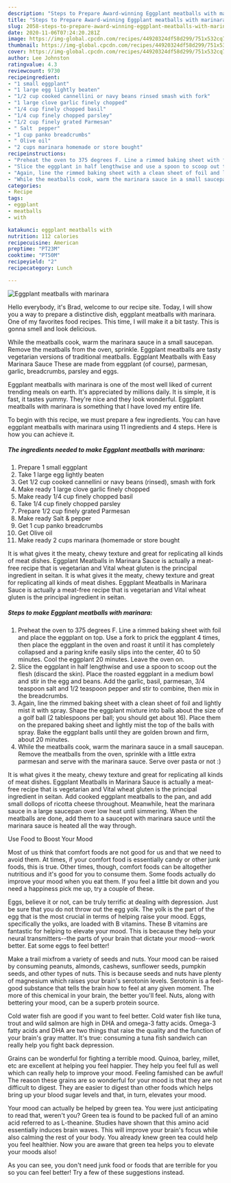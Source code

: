 ```yaml
---
description: "Steps to Prepare Award-winning Eggplant meatballs with marinara"
title: "Steps to Prepare Award-winning Eggplant meatballs with marinara"
slug: 2058-steps-to-prepare-award-winning-eggplant-meatballs-with-marinara
date: 2020-11-06T07:24:20.281Z
image: https://img-global.cpcdn.com/recipes/44920324df58d299/751x532cq70/eggplant-meatballs-with-marinara-recipe-main-photo.jpg
thumbnail: https://img-global.cpcdn.com/recipes/44920324df58d299/751x532cq70/eggplant-meatballs-with-marinara-recipe-main-photo.jpg
cover: https://img-global.cpcdn.com/recipes/44920324df58d299/751x532cq70/eggplant-meatballs-with-marinara-recipe-main-photo.jpg
author: Lee Johnston
ratingvalue: 4.3
reviewcount: 9730
recipeingredient:
- "1 small eggplant"
- "1 large egg lightly beaten"
- "1/2 cup cooked cannellini or navy beans rinsed smash with fork"
- "1 large clove garlic finely chopped"
- "1/4 cup finely chopped basil"
- "1/4 cup finely chopped parsley"
- "1/2 cup finely grated Parmesan"
- " Salt  pepper"
- "1 cup panko breadcrumbs"
- " Olive oil"
- "2 cups marinara homemade or store bought"
recipeinstructions:
- "Preheat the oven to 375 degrees F. Line a rimmed baking sheet with foil and place the eggplant on top. Use a fork to prick the eggplant 4 times, then place the eggplant in the oven and roast it until it has completely collapsed and a paring knife easily slips into the center, 40 to 50 minutes. Cool the eggplant 20 minutes. Leave the oven on."
- "Slice the eggplant in half lengthwise and use a spoon to scoop out the flesh (discard the skin). Place the roasted eggplant in a medium bowl and stir in the egg and beans. Add the garlic, basil, parmesan, 3/4 teaspoon salt and 1/2 teaspoon pepper and stir to combine, then mix in the breadcrumbs."
- "Again, line the rimmed baking sheet with a clean sheet of foil and lightly mist it with spray. Shape the eggplant mixture into balls about the size of a golf ball (2 tablespoons per ball; you should get about 16). Place them on the prepared baking sheet and lightly mist the top of the balls with spray. Bake the eggplant balls until they are golden brown and firm, about 20 minutes."
- "While the meatballs cook, warm the marinara sauce in a small saucepan. Remove the meatballs from the oven, sprinkle with a little extra parmesan and serve with the marinara sauce. Serve over pasta or not :)"
categories:
- Recipe
tags:
- eggplant
- meatballs
- with

katakunci: eggplant meatballs with 
nutrition: 112 calories
recipecuisine: American
preptime: "PT23M"
cooktime: "PT50M"
recipeyield: "2"
recipecategory: Lunch

---
```



![Eggplant meatballs with marinara](https://img-global.cpcdn.com/recipes/44920324df58d299/751x532cq70/eggplant-meatballs-with-marinara-recipe-main-photo.jpg)

Hello everybody, it's Brad, welcome to our recipe site. Today, I will show you a way to prepare a distinctive dish, eggplant meatballs with marinara. One of my favorites food recipes. This time, I will make it a bit tasty. This is gonna smell and look delicious.

While the meatballs cook, warm the marinara sauce in a small saucepan. Remove the meatballs from the oven, sprinkle. Eggplant meatballs are tasty vegetarian versions of traditional meatballs. Eggplant Meatballs with Easy Marinara Sauce These are made from eggplant (of course), parmesan, garlic, breadcrumbs, parsley and eggs.

Eggplant meatballs with marinara is one of the most well liked of current trending meals on earth. It's appreciated by millions daily. It is simple, it is fast, it tastes yummy. They're nice and they look wonderful. Eggplant meatballs with marinara is something that I have loved my entire life.


To begin with this recipe, we must prepare a few ingredients. You can have eggplant meatballs with marinara using 11 ingredients and 4 steps. Here is how you can achieve it.

<!--inarticleads1-->

##### The ingredients needed to make Eggplant meatballs with marinara:

1. Prepare 1 small eggplant
1. Take 1 large egg lightly beaten
1. Get 1/2 cup cooked cannellini or navy beans (rinsed), smash with fork
1. Make ready 1 large clove garlic finely chopped
1. Make ready 1/4 cup finely chopped basil
1. Take 1/4 cup finely chopped parsley
1. Prepare 1/2 cup finely grated Parmesan
1. Make ready  Salt &amp; pepper
1. Get 1 cup panko breadcrumbs
1. Get  Olive oil
1. Make ready 2 cups marinara (homemade or store bought


It is what gives it the meaty, chewy texture and great for replicating all kinds of meat dishes. Eggplant Meatballs in Marinara Sauce is actually a meat-free recipe that is vegetarian and Vital wheat gluten is the principal ingredient in seitan. It is what gives it the meaty, chewy texture and great for replicating all kinds of meat dishes. Eggplant Meatballs in Marinara Sauce is actually a meat-free recipe that is vegetarian and Vital wheat gluten is the principal ingredient in seitan. 

<!--inarticleads2-->

##### Steps to make Eggplant meatballs with marinara:

1. Preheat the oven to 375 degrees F. Line a rimmed baking sheet with foil and place the eggplant on top. Use a fork to prick the eggplant 4 times, then place the eggplant in the oven and roast it until it has completely collapsed and a paring knife easily slips into the center, 40 to 50 minutes. Cool the eggplant 20 minutes. Leave the oven on.
1. Slice the eggplant in half lengthwise and use a spoon to scoop out the flesh (discard the skin). Place the roasted eggplant in a medium bowl and stir in the egg and beans. Add the garlic, basil, parmesan, 3/4 teaspoon salt and 1/2 teaspoon pepper and stir to combine, then mix in the breadcrumbs.
1. Again, line the rimmed baking sheet with a clean sheet of foil and lightly mist it with spray. Shape the eggplant mixture into balls about the size of a golf ball (2 tablespoons per ball; you should get about 16). Place them on the prepared baking sheet and lightly mist the top of the balls with spray. Bake the eggplant balls until they are golden brown and firm, about 20 minutes.
1. While the meatballs cook, warm the marinara sauce in a small saucepan. Remove the meatballs from the oven, sprinkle with a little extra parmesan and serve with the marinara sauce. Serve over pasta or not :)


It is what gives it the meaty, chewy texture and great for replicating all kinds of meat dishes. Eggplant Meatballs in Marinara Sauce is actually a meat-free recipe that is vegetarian and Vital wheat gluten is the principal ingredient in seitan. Add cooked eggplant meatballs to the pan, and add small dollops of ricotta cheese throughout. Meanwhile, heat the marinara sauce in a large saucepan over low heat until simmering. When the meatballs are done, add them to a saucepot with marinara sauce until the marinara sauce is heated all the way through. 

Use Food to Boost Your Mood


Most of us think that comfort foods are not good for us and that we need to avoid them. At times, if your comfort food is essentially candy or other junk foods, this is true. Other times, though, comfort foods can be altogether nutritious and it's good for you to consume them. Some foods actually do improve your mood when you eat them. If you feel a little bit down and you need a happiness pick me up, try a couple of these.

Eggs, believe it or not, can be truly terrific at dealing with depression. Just be sure that you do not throw out the egg yolk. The yolk is the part of the egg that is the most crucial in terms of helping raise your mood. Eggs, specifically the yolks, are loaded with B vitamins. These B vitamins are fantastic for helping to elevate your mood. This is because they help your neural transmitters--the parts of your brain that dictate your mood--work better. Eat some eggs to feel better!

Make a trail mixfrom a variety of seeds and nuts. Your mood can be raised by consuming peanuts, almonds, cashews, sunflower seeds, pumpkin seeds, and other types of nuts. This is because seeds and nuts have plenty of magnesium which raises your brain's serotonin levels. Serotonin is a feel-good substance that tells the brain how to feel at any given moment. The more of this chemical in your brain, the better you'll feel. Nuts, along with bettering your mood, can be a superb protein source.

Cold water fish are good if you want to feel better. Cold water fish like tuna, trout and wild salmon are high in DHA and omega-3 fatty acids. Omega-3 fatty acids and DHA are two things that raise the quality and the function of your brain's gray matter. It's true: consuming a tuna fish sandwich can really help you fight back depression. 

Grains can be wonderful for fighting a terrible mood. Quinoa, barley, millet, etc are excellent at helping you feel happier. They help you feel full as well which can really help to improve your mood. Feeling famished can be awful! The reason these grains are so wonderful for your mood is that they are not difficult to digest. They are easier to digest than other foods which helps bring up your blood sugar levels and that, in turn, elevates your mood.

Your mood can actually be helped by green tea. You were just anticipating to read that, weren't you? Green tea is found to be packed full of an amino acid referred to as L-theanine. Studies have shown that this amino acid essentially induces brain waves. This will improve your brain's focus while also calming the rest of your body. You already knew green tea could help you feel healthier. Now you are aware that green tea helps you to elevate your moods also!

As you can see, you don't need junk food or foods that are terrible for you so you can feel better! Try  a few  of  these  suggestions  instead.

